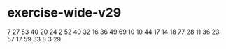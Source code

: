 # exercise-wide-v29
7
27
53
40
20
24
2
52
40
32
16
36
49
69
10
10
44
17
14
18
77
28
11
36
23
57
17
59
33
8
3
29
